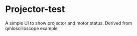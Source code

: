 Projector-test
===================

A simple UI to show projector and motor status.
Derived from qmloscilloscope example 

